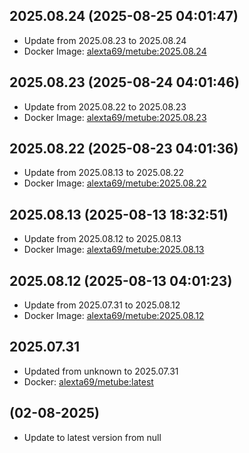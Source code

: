 ## 2025.08.24 (2025-08-25 04:01:47)
- Update from 2025.08.23 to 2025.08.24
- Docker Image: [alexta69/metube:2025.08.24](https://hub.docker.com/r/alexta69/metube/tags)

## 2025.08.23 (2025-08-24 04:01:46)
- Update from 2025.08.22 to 2025.08.23
- Docker Image: [alexta69/metube:2025.08.23](https://hub.docker.com/r/alexta69/metube/tags)

## 2025.08.22 (2025-08-23 04:01:36)
- Update from 2025.08.13 to 2025.08.22
- Docker Image: [alexta69/metube:2025.08.22](https://hub.docker.com/r/alexta69/metube/tags)

## 2025.08.13 (2025-08-13 18:32:51)
- Update from 2025.08.12 to 2025.08.13
- Docker Image: [alexta69/metube:2025.08.13](https://hub.docker.com/r/alexta69/metube/tags)

## 2025.08.12 (2025-08-13 04:01:23)
- Update from 2025.07.31 to 2025.08.12
- Docker Image: [alexta69/metube:2025.08.12](https://hub.docker.com/r/alexta69/metube/tags)

## 2025.07.31
- Updated from unknown to 2025.07.31
- Docker: [alexta69/metube:latest](alexta69/pkgs/container/metube:latest/tags)


##  (02-08-2025)
- Update to latest version from null

